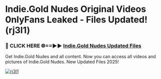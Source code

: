 # Indie.Gold Nudes Original Videos 0nlyFans Leaked - Files Updated! (rj3l1)

<h3>🔴 CLICK HERE 🌐==►► <a href="https://tinyurl.com/y5r63du9" rel="nofollow">Indie.Gold Nudes Updated Files</a></h3>

Get Indie.Gold Nudes and all content. Now you can access all videos and pictures of Indie.Gold Nudes. New Updated Files 2025!

[![rj3l1](https://i.imgur.com/UVo9nyh.gif)](https://tinyurl.com/y5r63du9)